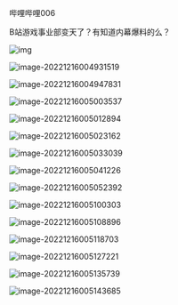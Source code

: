 哔哩哔哩006

B站游戏事业部变天了？有知道内幕爆料的么？



![img](https://raw.githubusercontent.com/bupingshi/picture/main/image/202212160049182.png)

![image-20221216004931519](https://raw.githubusercontent.com/bupingshi/picture/main/image/202212160049565.png)

![image-20221216004947831](https://raw.githubusercontent.com/bupingshi/picture/main/image/202212160049871.png)

![image-20221216005003537](https://raw.githubusercontent.com/bupingshi/picture/main/image/202212160050580.png)

![image-20221216005012894](https://raw.githubusercontent.com/bupingshi/picture/main/image/202212160050914.png)

![image-20221216005023162](https://raw.githubusercontent.com/bupingshi/picture/main/image/202212160050173.png)

![image-20221216005033039](https://raw.githubusercontent.com/bupingshi/picture/main/image/202212160050058.png)

![image-20221216005041226](https://raw.githubusercontent.com/bupingshi/picture/main/image/202212160050235.png)

![image-20221216005052392](https://raw.githubusercontent.com/bupingshi/picture/main/image/202212160050418.png)

![image-20221216005100303](https://raw.githubusercontent.com/bupingshi/picture/main/image/202212160051327.png)

![image-20221216005108896](https://raw.githubusercontent.com/bupingshi/picture/main/image/202212160051912.png)

![image-20221216005118703](https://raw.githubusercontent.com/bupingshi/picture/main/image/202212160051733.png)

![image-20221216005127221](https://raw.githubusercontent.com/bupingshi/picture/main/image/202212160051248.png)

![image-20221216005135739](https://raw.githubusercontent.com/bupingshi/picture/main/image/202212160051774.png)

![image-20221216005143685](https://raw.githubusercontent.com/bupingshi/picture/main/image/202212160051710.png)